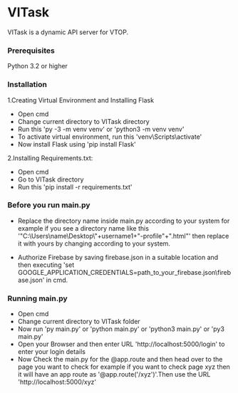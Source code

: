 # VITask
VITask is a dynamic API server for VTOP.

### Prerequisites

Python 3.2 or higher

### Installation

1.Creating Virtual Environment and Installing Flask
* Open cmd
* Change current directory to VITask directory
* Run this 'py -3 -m venv venv' or 'python3 -m venv venv'
* To activate virtual environment, run this 'venv\Scripts\activate'
* Now install Flask using 'pip install Flask'
    
2.Installing Requirements.txt:
* Open cmd
* Go to VITask directory
* Run this 'pip install -r requirements.txt'
    
### Before you run main.py
* Replace the directory name inside main.py according to your system
for example if you see a directory name like this '"C:\\Users\\name\\Desktop\\"+username1+"-profile"+".html"' then replace it with yours by changing according to your system.

* Authorize Firebase by saving firebase.json in a suitable location and then executing 'set GOOGLE_APPLICATION_CREDENTIALS=path_to_your_firebase.json\firebase.json' in cmd.
    
### Running main.py

* Open cmd
* Change current directory to VITask folder
* Now run 'py main.py' or 'python main.py' or 'python3 main.py' or 'py3 main.py'
* Open your Browser and then enter URL 'http://localhost:5000/login' to enter your login details
* Now Check the main.py for the @app.route and then head over to the page you want to check for example if you want to check page xyz    then it will have an app route as '@app.route('/xyz')'.Then use the URL 'http://localhost:5000/xyz'
